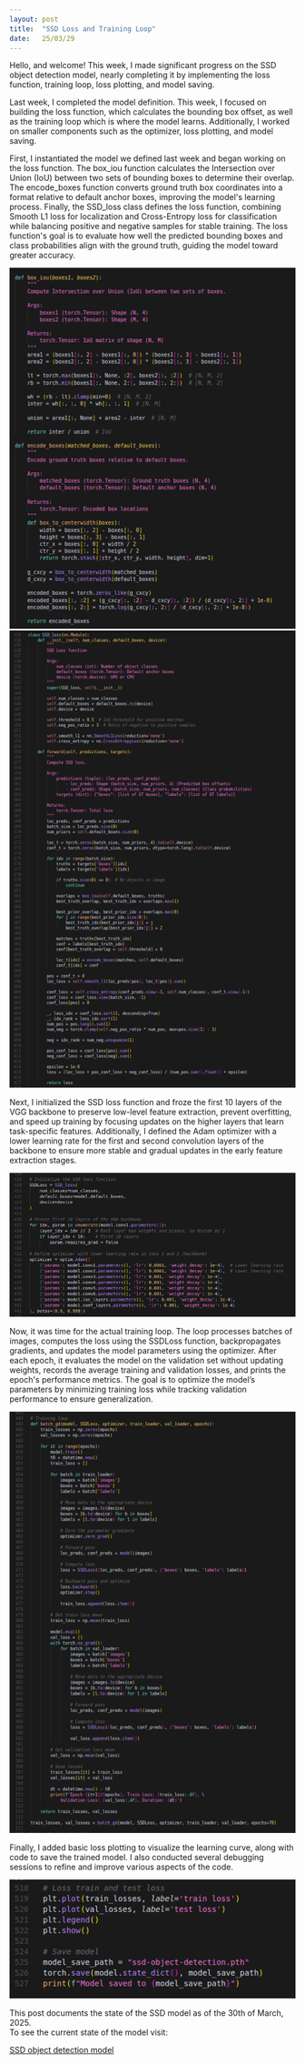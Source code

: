 ```yaml
---
layout: post
title:  "SSD Loss and Training Loop"
date:   25/03/29
---
```


<p class="intro"><span class="dropcap">H</span>ello, and welcome! This week, I made significant progress on the SSD object detection model, nearly completing it by implementing the loss function, training loop, loss plotting, and model saving.</p>

Last week, I completed the model definition. This week, I focused on building the loss function, which calculates the bounding box offset, as well as the training loop which is where the model learns. Additionally, I worked on smaller components such as the optimizer, loss plotting, and model saving.

First, I instantiated the model we defined last week and began working on the loss function. The box_iou function calculates the Intersection over Union (IoU) between two sets of bounding boxes to determine their overlap. The encode_boxes function converts ground truth box coordinates into a format relative to default anchor boxes, improving the model's learning process. Finally, the SSD_loss class defines the loss function, combining Smooth L1 loss for localization and Cross-Entropy loss for classification while balancing positive and negative samples for stable training. The loss function's goal is to evaluate how well the predicted bounding boxes and class probabilities align with the ground truth, guiding the model toward greater accuracy.

<img src="/assets/img/box-iou-encoder.jpg" alt=""><br>
<img src="/assets/img/SSD-loss.jpg" alt=""><br>

Next, I initialized the SSD loss function and froze the first 10 layers of the VGG backbone to preserve low-level feature extraction, prevent overfitting, and speed up training by focusing updates on the higher layers that learn task-specific features. Additionally, I defined the Adam optimizer with a lower learning rate for the first and second convolution layers of the backbone to ensure more stable and gradual updates in the early feature extraction stages.

<img src="/assets/img/SSD-freezing-layers-and-optimizer.jpg" alt=""><br>

Now, it was time for the actual training loop. The loop processes batches of images, computes the loss using the SSDLoss function, backpropagates gradients, and updates the model parameters using the optimizer. After each epoch, it evaluates the model on the validation set without updating weights, records the average training and validation losses, and prints the epoch's performance metrics. The goal is to optimize the model’s parameters by minimizing training loss while tracking validation performance to ensure generalization.

<img src="/assets/img/SSD-training-loop.jpg" alt=""><br>

Finally, I added basic loss plotting to visualize the learning curve, along with code to save the trained model. I also conducted several debugging sessions to refine and improve various aspects of the code.

<img src="/assets/img/SSD-loss-plotting-and-model-saving.jpg" alt=""><br>

This post documents the state of the SSD model as of the 30th of March, 2025.<br>
To see the current state of the model visit:

<a href="https://github.com/adrirubio/ml-rover/blob/main/ssd/ssd-object-detection.py">SSD object detection model</a>
